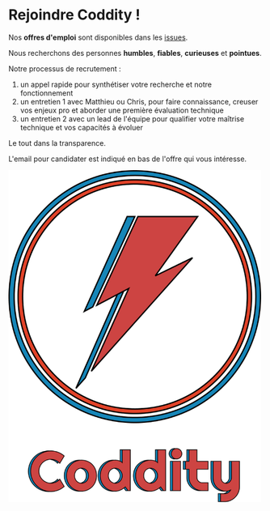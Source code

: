 # Rejoindre Coddity !

Nos **offres d'emploi** sont disponibles dans les [issues](https://github.com/CoddityTeam/crew/issues).

Nous recherchons des personnes **humbles**, **fiables**, **curieuses** et **pointues**.
                                                                
Notre processus de recrutement :
1. un appel rapide pour synthétiser votre recherche et notre fonctionnement
2. un entretien 1 avec Matthieu ou Chris, pour faire connaissance, creuser vos enjeux pro et aborder une première évaluation technique
3. un entretien 2 avec un lead de l'équipe pour qualifier votre maîtrise technique et vos capacités à évoluer

Le tout dans la transparence.

L'email pour candidater est indiqué en bas de l'offre qui vous intéresse.

<img src="coddity_standard_l.png" width="500"/>

